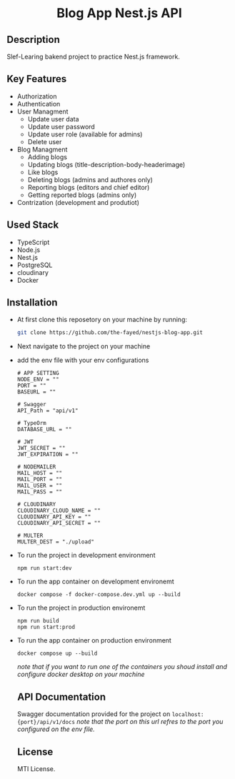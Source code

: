 <h1 align="center">Blog App Nest.js API</h1>

## Description
Slef-Learing bakend project to practice Nest.js framework.

## Key Features
  - Authorization 
  - Authentication 
  - User Managment
      -  Update user data
      -  Update user password
      -  Update user role (available for admins)
      -  Delete user
  - Blog Managment
      - Adding blogs
      - Updating blogs (title-description-body-headerimage)
      - Like blogs
      - Deleting blogs (admins and authores only)
      - Reporting blogs (editors and chief editor)
      - Getting reported blogs (admins only)
  - Contrization (development and produtiot)

## Used Stack
  - TypeScript
  - Node.js
  - Nest.js
  - PostgreSQL
  - cloudinary
  - Docker

## Installation
  - At first clone this reposetory on your machine by running:
    ```bash
    git clone https://github.com/the-fayed/nestjs-blog-app.git
    ```
  - Next navigate to the project on your machine
  - add the env file with your env configurations
    ```env
    # APP SETTING    
    NODE_ENV = ""
    PORT = ""
    BASEURL = ""
    
    # Swagger
    API_Path = "api/v1"
    
    # TypeOrm
    DATABASE_URL = ""
    
    # JWT 
    JWT_SECRET = ""
    JWT_EXPIRATION = ""
    
    # NODEMAILER
    MAIL_HOST = ""
    MAIL_PORT = ""
    MAIL_USER = ""
    MAIL_PASS = ""
    
    # CLOUDINARY
    CLOUDINARY_CLOUD_NAME = ""
    CLOUDINARY_API_KEY = ""
    CLOUDINARY_API_SECRET = ""
    
    # MULTER
    MULTER_DEST = "./upload"
    ```
  - To run the project in development environment
    ```
    npm run start:dev
    ```
  - To run the app container on development environemt
    ```
    docker compose -f docker-compose.dev.yml up --build
    ```
  - To run the project in production environemt
    ```
    npm run build
    npm run start:prod
    ```
  - To run the app container on production environment
    ```
    docker compose up --build
    ```

    _note that if you want to run one of the containers you shoud install and configure docker desktop on your machine_

    ## API Documentation

    Swagger documentation provided for the project on
    ```localhost:{port}/api/v1/docs```
    _note that the port on this url refres to the port you configured on the env file._

    ## License
    MTI License.
